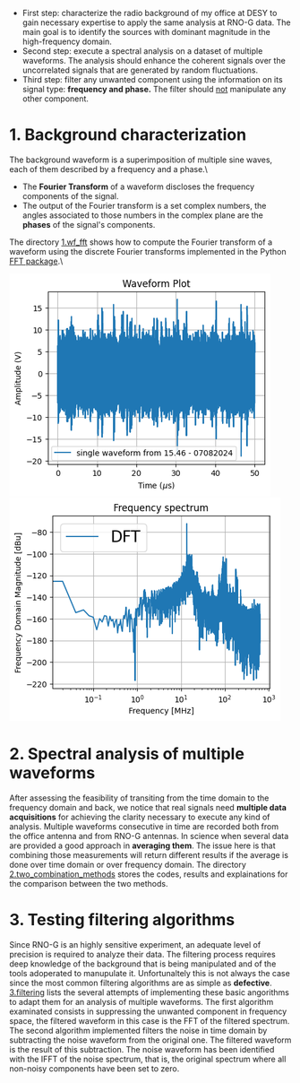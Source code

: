 - First step: characterize the radio background of my office at DESY to gain necessary expertise to apply the same analysis at RNO-G data.
   The main goal is to identify the sources with dominant magnitude in the high-frequency domain.
- Second step: execute a spectral analysis on a dataset of multiple waveforms. The analysis should enhance the coherent signals over the uncorrelated signals that are generated by random fluctuations.
- Third step: filter any unwanted component using the information on its signal type: **frequency and phase.** The filter should <u>not</u> manipulate any other component.

# 1. Background characterization
The background waveform is a superimposition of multiple sine waves, each of them described by a frequency and a phase.\
* The **Fourier Transform** of a waveform discloses the frequency components of the signal.
* The output of the Fourier transform is a set complex numbers, the angles associated to those numbers in the complex plane are the **phases** of the signal's components.

The directory [1.wf_fft](1.wf_fft) shows how to compute the Fourier transform of a waveform using the discrete Fourier transforms implemented in the Python [FFT package](https://docs.scipy.org/doc/scipy/reference/fft.html#).\

 ![Plot waveform](070824_15.46/wf.png)  ![Plot dft](070824_15.46/dft.png) 
 
# 2. Spectral analysis of multiple waveforms
After assessing the feasibility of transiting from the time domain to the frequency domain and back, we notice that real signals need **multiple data acquisitions** for achieving the clarity necessary to execute any kind of analysis. Multiple waveforms consecutive in time are recorded both from the office antenna and from RNO-G antennas. In science when several data are provided a good approach in **averaging them**. The issue here is that combining those measurements will return different results if the average is done over time domain or over frequency domain. The directory [2.two_combination_methods](2.two_combination_methods) stores the codes, results and explainations for the comparison between the two methods.

# 3. Testing filtering algorithms
Since RNO-G is an highly sensitive experiment, an adequate level of precision is required to analyze their data. The filtering process requires deep knowledge of the background that is being manipulated and of the tools adoperated to manupulate it. Unfortunaltely this is not always the case since the most common filtering algorithms are as simple as **defective**. [3.filtering](3.filtering) lists the several attempts of implementing these basic angorithms to adapt them for an analysis of multiple waveforms. The first algorithm examinated consists in suppressing the unwanted component in frequency space, the filtered waveform in this case is the FFT of the filtered spectrum. The second algorithm implemented filters the noise in time domain by subtracting the noise waveform from the original one. The filtered waveform is the result of this subtraction. The noise waveform has been identified with the IFFT of the noise spectrum, that is, the original spectrum where all non-noisy components have been set to zero.  

